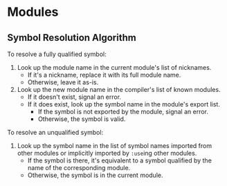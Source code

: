 # Modules

## Symbol Resolution Algorithm

To resolve a fully qualified symbol:

1. Look up the module name in the current module's list of nicknames.
    - If it's a nickname, replace it with its full module name.
    - Otherwise, leave it as-is.
2. Look up the new module name in the compiler's list of known modules.
    - If it  doesn't exist, signal an error.
    - If it does exist, look up the symbol name in the module's export list.
        - If the symbol is not exported by the module, signal an error.
        - Otherwise, the symbol is valid.

To resolve an unqualified symbol:

1. Look up the symbol name in the list of symbol names imported from other
   modules or implicitly imported by `:use`ing other modules.
    - If the symbol is there, it's equivalent to a symbol qualified by the name
      of the corresponding module.
    - Otherwise, the symbol is in the current module.
